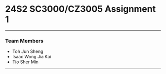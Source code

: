# 24S2 SC3000/CZ3005 Assignment 1
---
### Team Members
- Toh Jun Sheng
- Isaac Wong Jia Kai
- Tio Sher Min
---
